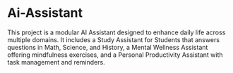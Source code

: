 # Ai-Assistant
This project is a modular AI Assistant designed to enhance daily life across multiple domains. It includes a Study Assistant for Students that answers questions in Math, Science, and History, a Mental Wellness Assistant offering mindfulness exercises, and a Personal Productivity Assistant with task management and reminders.
